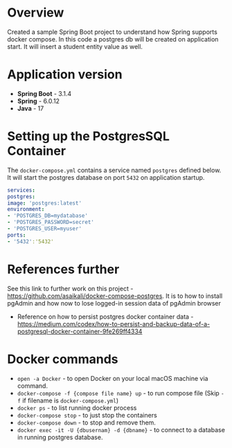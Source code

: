 # Overview
Created a sample Spring Boot project to understand how Spring supports docker compose.
In this code a postgres db will be created on application start.
It will insert a student entity value as well.

# Application version
* **Spring Boot** - 3.1.4
* **Spring** - 6.0.12
* **Java** - 17

# Setting up the PostgresSQL Container

The `docker-compose.yml` contains a service named `postgres` defined below.
It will start the postgres database on port `5432` on application startup.

```yaml
services:
postgres:
image: 'postgres:latest'
environment:
- 'POSTGRES_DB=mydatabase'
- 'POSTGRES_PASSWORD=secret'
- 'POSTGRES_USER=myuser'
ports:
- '5432':'5432'
```

# References further
See this link to further work on this project - https://github.com/asaikali/docker-compose-postgres.
It is to how to install pgAdmin and how now to lose logged-in session data of pgAdmin browser

* Reference on how to persist postgres docker container data - https://medium.com/codex/how-to-persist-and-backup-data-of-a-postgresql-docker-container-9fe269ff4334

# Docker commands
* `open -a Docker` - to open Docker on your local macOS machine via command.
* `docker-compose -f {compose file name} up` - to run compose file (Skip `-f` if filename is `docker-compose.yml`)
* `docker ps` - to list running docker process
* `docker-compose stop` - to just stop the containers
* `docker-compose down` - to stop and remove them.
* `docker exec -it -U {dbusernam} -d {dbname}` - to connect to a database in running postgres database.